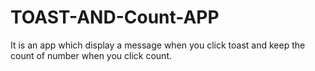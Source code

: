 # TOAST-AND-Count-APP
It is an app which display a message when you click toast and keep the count of number when you click count.

